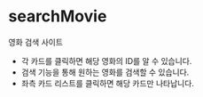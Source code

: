 ﻿# searchMovie

영화 검색 사이트
- 각 카드를 클릭하면 해당 영화의 ID를 알 수 있습니다.
- 검색 기능을 통해 원하는 영화를 검색할 수 있습니다.
- 좌측 카드 리스트를 클릭하면 해당 카드만 나타납니다.
